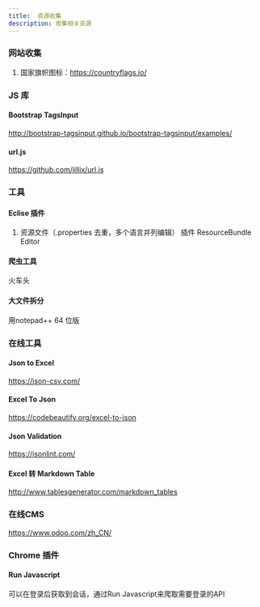 ```yaml
---
title:  资源收集
description: 收集相关资源
---
```


### 网站收集
1. 国家旗帜图标：https://countryflags.io/

### JS 库

#### Bootstrap TagsInput
http://bootstrap-tagsinput.github.io/bootstrap-tagsinput/examples/

####  url.js
https://github.com/jillix/url.js

###  工具
#### Eclise  插件
1. 资源文件（.properties 去重，多个语言并列编辑）  插件  ResourceBundle Editor

#### 爬虫工具
火车头

#### 大文件拆分
用notepad++ 64 位版


### 在线工具

#### Json to Excel
https://json-csv.com/

#### Excel To Json
https://codebeautify.org/excel-to-json

#### Json Validation
https://jsonlint.com/

#### Excel 转 Markdown Table
http://www.tablesgenerator.com/markdown_tables


### 在线CMS

https://www.odoo.com/zh_CN/

### Chrome 插件

#### Run Javascript
可以在登录后获取到会话，通过Run Javascript来爬取需要登录的API
